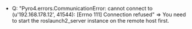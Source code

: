 - Q: "Pyro4.errors.CommunicationError: cannot connect to (u'192.168.178.12', 41544): [Errno 111] Connection refused"
  => You need to start the roslaunch2_server instance on the remote host first.
